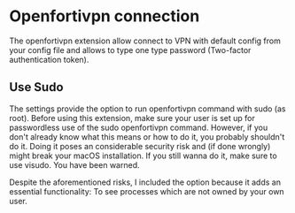 # Openfortivpn connection

The openfortivpn extension allow connect to VPN with default config from your config file and allows to type one type password (Two-factor authentication token).

## Use Sudo

The settings provide the option to run openfortivpn command with sudo (as root). Before using this extension, make sure your user is set up for passwordless use of the sudo openfortivpn command. However, if you don't already know what this means or how to do it, you probably shouldn't do it. Doing it poses an considerable security risk and (if done wrongly) might break your macOS installation. If you still wanna do it, make sure to use visudo. You have been warned.

Despite the aforementioned risks, I included the option because it adds an essential functionality: To see processes which are not owned by your own user.